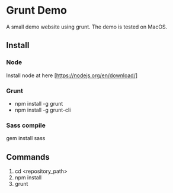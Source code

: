 # Grunt Demo
A small demo website using grunt. The demo is tested on MacOS.
## Install
### Node
Install node at here [https://nodejs.org/en/download/]

### Grunt
* npm install -g grunt
* npm install -g grunt-cli

### Sass compile
gem install sass

## Commands
1. cd <repository_path>
2. npm install
3. grunt
